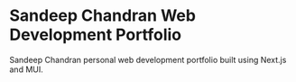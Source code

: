 # Sandeep Chandran Web Development Portfolio

Sandeep Chandran personal web development portfolio built using Next.js and MUI.